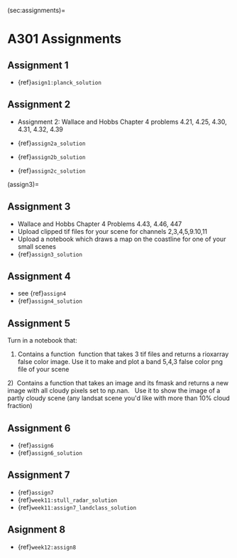 (sec:assignments)=
# A301 Assignments

## Assignment 1

- {ref}`asign1:planck_solution`

## Assignment 2

- Assignment 2: Wallace and Hobbs Chapter 4 problems 4.21, 4.25, 4.30, 4.31, 4.32, 4.39

- {ref}`assign2a_solution`
- {ref}`assign2b_solution`
- {ref}`assign2c_solution`

(assign3)=
## Assignment 3

- Wallace and Hobbs Chapter 4 Problems 4.43, 4.46, 447
- Upload clipped tif files for your scene for channels 2,3,4,5,9.10,11
- Upload a notebook which draws a map on the coastline for one of your small scenes
- {ref}`assign3_solution`

## Assignment 4

- see {ref}`assign4`
- {ref}`assign4_solution`

## Assignment 5

Turn in a notebook that: 

1) Contains a function  function that takes 3 tif files and returns a rioxarray false color image. Use it to make and plot a band 5,4,3 false color png file of your scene 

2)  Contains a function that takes an image and its fmask and returns a new image with all cloudy pixels set to np.nan.   Use it to show the image of a partly cloudy scene (any landsat scene you'd like with more than 10% cloud fraction)

## Assignment 6 

- {ref}`assign6`
- {ref}`assign6_solution`

## Assignment 7

- {ref}`assign7`
- {ref}`week11:stull_radar_solution`
- {ref}`week11:assign7_landclass_solution`

## Asignment 8

- {ref}`week12:assign8`

